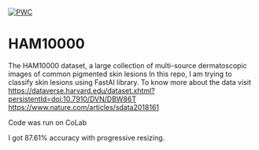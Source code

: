 [![PWC](https://img.shields.io/endpoint.svg?url=https://paperswithcode.com/badge/the-ham10000-dataset-a-large-collection-of/on-ham10000)](https://paperswithcode.com/sota/on-ham10000?p=the-ham10000-dataset-a-large-collection-of)
# HAM10000
The HAM10000 dataset, a large collection of multi-source dermatoscopic images of common pigmented skin lesions
In this repo, I am trying to classify skin lesions using FastAI library. 
To know more about the data visit
https://dataverse.harvard.edu/dataset.xhtml?persistentId=doi:10.7910/DVN/DBW86T
https://www.nature.com/articles/sdata2018161

Code was run on CoLab

I got 87.61% accuracy with progressive resizing. 
